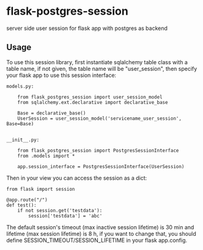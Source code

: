 # flask-postgres-session
server side user session for flask app with postgres as backend

## Usage
To use this session library, first instantiate sqlalchemy table class with a table name, if not given, the table name will be "user_session", then specify your flask app to use this session interface:
```
models.py:

    from flask_postgres_session import user_session_model
    from sqlalchemy.ext.declarative import declarative_base

    Base = declarative_base()
    UserSession = user_session_model('servicename_user_session', Base=Base)


__init__.py:

    from flask_postgres_session import PostgresSessionInterface
    from .models import *

    app.session_interface = PostgresSessionInterface(UserSession)

```

Then in your view you can access the session as a dict:

```
from flask import session

@app.route("/")
def test():
    if not session.get('testdata'):
        session['testdata'] = 'abc'
```
The default session's timeout (max inactive session lifetime) is 30 min and lifetime (max session lifetime) is 8 h, if you want to change that, you should define SESSION_TIMEOUT/SESSION_LIFETIME in your flask app.config.
